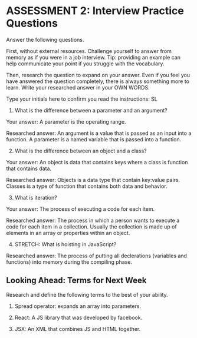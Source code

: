# ASSESSMENT 2: Interview Practice Questions

Answer the following questions.

First, without external resources. Challenge yourself to answer from memory as if you were in a job interview. Tip: providing an example can help communicate your point if you struggle with the vocabulary.

Then, research the question to expand on your answer. Even if you feel you have answered the question completely, there is always something more to learn. Write your researched answer in your OWN WORDS.

Type your initials here to confirm you read the instructions: SL

1. What is the difference between a parameter and an argument?

Your answer: A parameter is the operating range.


Researched answer: An argument is a value that is passed as an input into a function. A parameter is a named variable that is passed into a function.

2. What is the difference between an object and a class?

Your answer: An object is data that contains keys where a class is function that contains data.

Researched answer: Objects is a data type that contain key:value pairs. Classes is a type of function that contains both data and behavior.

3. What is iteration?

Your answer: The process of executing a code for each item.

Researched answer: The process in which a person wants to execute a code for each item in a collection. Usually the collection is made up of elements in an array or properties within an object.

4. STRETCH: What is hoisting in JavaScript?

Researched answer: The process of putting all declerations (variables and functions) into memory during the compiling phase.

## Looking Ahead: Terms for Next Week

Research and define the following terms to the best of your ability.

1. Spread operator: expands an array into parameters.

2. React: A JS library that was developed by facebook.

3. JSX: An XML that combines JS and HTML together.

